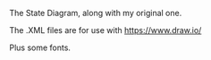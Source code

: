The State Diagram, along with my original one.

The .XML files are for use with https://www.draw.io/

Plus some fonts.